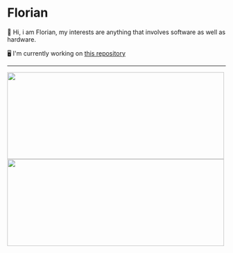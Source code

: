 # Florian
:wave: Hi, i am Florian,
my interests are anything that involves software as well as hardware.


🖥️ I'm currently working on [this repository](http://github.com/AgentSchmisch/NAS_mgmt)

---
<div align:"center">
<img src="https://github-readme-stats.vercel.app/api?username=AgentSchmisch&theme=radical" style="height:200px; width:500px;" /> 
<img src="https://github-readme-stats.vercel.app/api/top-langs/?username=AgentSchmisch&layout=compact&theme=radical" style="height:200px; width:500px;" /> 
</div>
